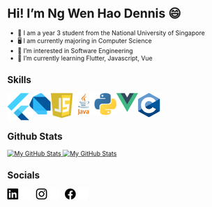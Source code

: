 # Hi! I’m Ng Wen Hao Dennis 😄
- 📖 I am a year 3 student from the National University of Singapore
- 🖥️ I am currently majoring in Computer Science
- 👀 I’m interested in Software Engineering
- 🌱 I’m currently learning Flutter, Javascript, Vue

## Skills
<img align="left" src="./image/flutter.svg" width="50">
<img align="left" src="./image/dart.png" width="50">
<img align="left" src="./image/javascript.svg" width="50">
<img align="left" src="./image/java.svg" width="50">
<img align="left" src="./image/python.svg" width="50">
<img align="left" src="./image/vue.svg" width="50">
<img src="./image/C.svg" width="50">

## Github Stats
<a href="https://github.com/denniszedead#gh-light-mode-only">
  <img src="https://github-readme-stats.vercel.app/api?username=denniszedead&show_icons=true#gh-light-mode-only" alt="My GitHub Stats" />
</a>

<a href="https://github.com/denniszedead#gh-dark-mode-only">
  <img src="https://github-readme-stats.vercel.app/api?username=denniszedead&theme=dark&show_icons=true#gh-dark-mode-only" alt="My GitHub Stats" />
</a>

## Socials
[<img src="./image/linkedin_day.svg#gh-light-mode-only" width="25">](https://www.linkedin.com/in/ng-wen-hao-dennis-1b5650131/#gh-light-mode-only)
[<img src="./image/linkedin_dark.svg#gh-dark-mode-only" width="25">](https://www.linkedin.com/in/ng-wen-hao-dennis-1b5650131/#gh-dark-mode-only)
&nbsp;
[<img src="./image/instagram_day.svg#gh-light-mode-only" width="25">](https://www.instagram.com/denniszedead/#gh-light-mode-only)
[<img src="./image/instagram_dark.svg#gh-dark-mode-only" width="25">](https://www.instagram.com/denniszedead/#gh-dark-mode-only)
&nbsp;
[<img src="./image/facebook_day.svg#gh-light-mode-only" width="25">](https://www.facebook.com/dennisngwh/#gh-light-mode-only)
[<img src="./image/facebook_dark.svg#gh-dark-mode-only" width="25">](https://www.facebook.com/dennisngwh/#gh-dark-mode-only)

<!---
Denniszedead/Denniszedead is a ✨ special ✨ repository because its `README.md` (this file) appears on your GitHub profile.
You can click the Preview link to take a look at your changes.
--->
